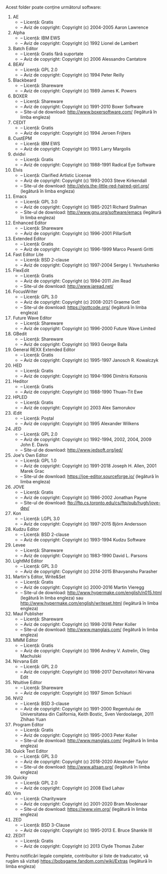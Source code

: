 Acest folder poate conține următorul software:

1. AE
   - – Licență: Gratis
   - – Aviz de copyright: Copyright (c) 2004-2005 Aaron Lawrence
2. Alpha
   - – Licență: IBM EWS
   - – Aviz de copyright: Copyright (c) 1992 Lionel de Lambert
3. Batch Editor
   - – Licență: Gratis fără suportate
   - – Aviz de copyright: Copyright (c) 2006 Alessandro Cantatore
4. BEAV
   - – Licență: GPL 2.0
   - – Aviz de copyright: Copyright (c) 1994 Peter Reilly
5. Blackbeard
   - – Licență: Shareware
   - – Aviz de copyright: Copyright (c) 1989 James K. Powers
6. BOXER
   - – Licență: Shareware
   - – Aviz de copyright: Copyright (c) 1991-2010 Boxer Software
   - – Site-ul de download: http://www.boxersoftware.com/ (legătură în limba engleza)
7. CEDIT
   - – Licență: Gratis
   - – Aviz de copyright: Copyright (c) 1994 Jeroen Frijters
8. CustEPM
   - – Licență: IBM EWS
   - – Aviz de copyright: Copyright (c) 1993 Larry Margolis
9. dvidvi
   - – Licență: Gratis
   - – Aviz de copyright: Copyright (c) 1988-1991 Radical Eye Software
10. Elvis
    - – Licență: Clarified Artistic License
    - – Aviz de copyright: Copyright (c) 1993-2003 Steve Kirkendall
    - – Site-ul de download: http://elvis.the-little-red-haired-girl.org/ (legătură în limba engleza)
11. Emacs
    - – Licență: GPL 3.0
    - – Aviz de copyright: Copyright (c) 1985-2021 Richard Stallman
    - – Site-ul de download: http://www.gnu.org/software/emacs (legătură în limba engleza)
12. Enhanced Editor
    - – Licență: Shareware
    - – Aviz de copyright: Copyright (c) 1996-2001 PillarSoft
13. Extended Editor
    - – Licență: Gratis
    - – Aviz de copyright: Copyright (c) 1996-1999 Marco Pesenti Gritti
14. Fast Editor Lite
    - – Licență: BSD 2-clause
    - – Aviz de copyright: Copyright (c) 1997-2004 Sergey I. Yevtushenko
15. FlexEdit
    - – Licență: Gratis
    - – Aviz de copyright: Copyright (c) 1994-2011 Jim Read
    - – Site-ul de download: http://www.jaread.net/
16. FocusWriter
    - – Licență: GPL 3.0
    - – Aviz de copyright: Copyright (c) 2008-2021 Graeme Gott
    - – Site-ul de download: https://gottcode.org/ (legătură în limba engleza)
17. Future Wave Editor
    - – Licență: Shareware
    - – Aviz de copyright: Copyright (c) 1996-2000 Future Wave Limited
18. GBedit
    - – Licență: Shareware
    - – Aviz de copyright: Copyright (c) 1993 George Balla
19. General REXX Extended Editor
    - – Licență: Gratis
    - – Aviz de copyright: Copyright (c) 1995-1997 Janosch R. Kowalczyk
20. HED
    - – Licență: Gratis
    - – Aviz de copyright: Copyright (c) 1994-1996 Dimitris Kotsonis
21. Heditor
    - – Licență: Gratis
    - – Aviz de copyright: Copyright (c) 1988-1990 Thuan-Tit Ewe
22. HPLED
    - – Licență: Gratis
    - – Aviz de copyright: Copyright (c) 2003 Alex Samorukov
23. iEdit
    - – Licență: Poștal
    - – Aviz de copyright: Copyright (c) 1995 Alexander Wilkens
24. JED
    - – Licență: GPL 2.0
    - – Aviz de copyright: Copyright (c) 1992-1994, 2002, 2004, 2009 John E. Davis
    - – Site-ul de download: http://www.jedsoft.org/jed/
25. Joe's Own Editor
    - – Licență: GPL 1.0
    - – Aviz de copyright: Copyright (c) 1991-2018 Joseph H. Allen, 2001 Marek Grac
    - – Site-ul de download: https://joe-editor.sourceforge.io/ (legătură în limba engleza)
26. JOVE
    - – Licență: Gratis
    - – Aviz de copyright: Copyright (c) 1986-2002 Jonathan Payne
    - – Site-ul de download: ftp://ftp.cs.toronto.edu/cs/ftp/pub/hugh/jove-dev/
27. Kon
    - – Licență: LGPL 3.0
    - – Aviz de copyright: Copyright (c) 1997-2015 Björn Andersson
28. Kudzu Editor
    - – Licență: BSD 2-clause
    - – Aviz de copyright: Copyright (c) 1993-1994 Kudzu Software
29. Levee
    - – Licență: Shareware
    - – Aviz de copyright: Copyright (c) 1983-1990 David L. Parsons
30. LightMd Editor
    - – Licență: GPL 3.0
    - – Aviz de copyright: Copyright (c) 2014-2015 Bhavyanshu Parasher
31. Martin's Editor, Write&Set
    - – Licență: Gratis
    - – Aviz de copyright: Copyright (c) 2000-2016 Martin Vieregg
    - – Site-ul de download: http://www.hypermake.com/english/n015.html (legătură în limba engleza) sau http://www.hypermake.com/english/writeset.html (legătură în limba engleza)
32. Maul Publisher
    - – Licență: Shareware
    - – Aviz de copyright: Copyright (c) 1998-2018 Peter Koller
    - – Site-ul de download: http://www.manglais.com/ (legătură în limba engleza)
33. MMM Editor
    - – Licență: Gratis
    - – Aviz de copyright: Copyright (c) 1996 Andrey V. Astrelin, Oleg Machulski
34. Nirvana Edit
    - – Licență: GPL 2.0
    - – Aviz de copyright: Copyright (c) 1998-2017 Dezvoltatori Nirvana Edit
35. Ntuitive Editor
    - – Licență: Shareware
    - – Aviz de copyright: Copyright (c) 1997 Simon Schlauri
36. NVI2
    - – Licență: BSD 3-clause
    - – Aviz de copyright: Copyright (c) 1991-2000 Regentului de Universitatea din California, Keith Bostic, Sven Verdoolaege, 2011 Zhihao Yuan
37. Program Editor
    - – Licență: Gratis
    - – Aviz de copyright: Copyright (c) 1995-2003 Peter Koller
    - – Site-ul de download: http://www.manglais.com/ (legătură în limba engleza)
38. Quick Text Editor
    - – Licență: GPL 3.0
    - – Aviz de copyright: Copyright (c) 2018-2020 Alexander Taylor
    - – Site-ul de download: http://www.altsan.org/ (legătură în limba engleza)
39. Quicky
    - – Licență: GPL 2.0
    - – Aviz de copyright: Copyright (c) 2008 Elad Lahav
40. Vim
    - – Licență: Charityware
    - – Aviz de copyright: Copyright (c) 2001-2020 Bram Moolenaar
    - – Site-ul de download: https://www.vim.org/ (legătură în limba engleza)
41. ZED
    - – Licență: BSD 3-Clause
    - – Aviz de copyright: Copyright (c) 1995-2013 E. Bruce Shankle III
42. ZEDIT
    - – Licență: Gratis
    - – Aviz de copyright: Copyright (c) 2013 Clyde Thomas Zuber

Pentru notificări legale complete, contribuitor și liste de traducator, vă rugăm să vizitați https://bobsgame.fandom.com/wiki/Extras (legătură în limba engleza)
